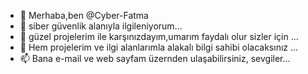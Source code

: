 - 👋 Merhaba,ben @Cyber-Fatma
- 👀 siber güvenlik alanıyla ilgileniyorum...
- 🌱 güzel projelerim ile karşınızdayım,umarım faydalı olur sizler için ...
- 💞️ Hem projelerim ve ilgi alanlarımla alakalı bilgi sahibi olacaksınız ...
- 📫 Bana e-mail ve web sayfam üzernden ulaşabilirsiniz, sevgiler...

<!---
Cyber-Fatma/Cyber-Fatma is a ✨ special ✨ repository because its `README.md` (this file) appears on your GitHub profile.
You can click the Preview link to take a look at your changes.
--->
